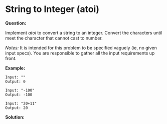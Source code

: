 # String to Integer (atoi)

**Question:** 

Implement *atoi* to convert a string to an integer. Convert the characters until meet the character that cannot cast to number.

*Notes:* It is intended for this problem to be specified vaguely (ie, no given input specs). You are responsible to gather all the input requirements up front.

**Example:** 

```
Input: ""
Output: 0
```

```
Input: "-100"
Output: -100
```

```
Input: "20+11"
Output: 20
```

**Solution:** 

```javascript

```

